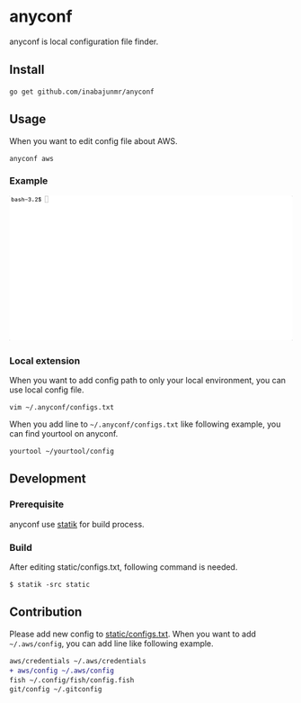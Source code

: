 # anyconf

anyconf is local configuration file finder.
## Install

```
go get github.com/inabajunmr/anyconf
```
## Usage

When you want to edit config file about AWS.

```
anyconf aws
```

### Example

![](./doc/anyconf.gif)

### Local extension

When you want to add config path to only your local environment, you can use local config file.

```
vim ~/.anyconf/configs.txt
```

When you add line to `~/.anyconf/configs.txt` like following example, you can find yourtool on anyconf.

```
yourtool ~/yourtool/config
```

## Development

### Prerequisite
anyconf use [statik](https://github.com/rakyll/statik) for build process.

### Build

After editing static/configs.txt, following command is needed.
```
$ statik -src static
```

## Contribution

Please add new config to [static/configs.txt](static/configs.txt).
When you want to add `~/.aws/config`, you can add line like following example.

```diff
aws/credentials ~/.aws/credentials
+ aws/config ~/.aws/config
fish ~/.config/fish/config.fish
git/config ~/.gitconfig
```
